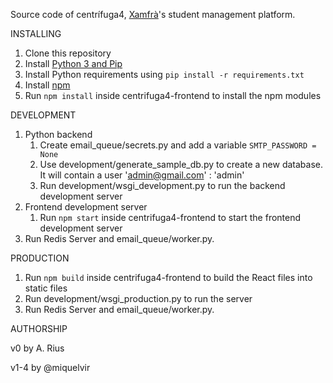 Source code of centrífuga4, [Xamfrà](https://xamfra.net)'s student management platform.

INSTALLING
1. Clone this repository
2. Install [Python 3 and Pip](https://www.python.org/downloads/)
3. Install Python requirements using `pip install -r requirements.txt`
4. Install [npm](https://www.npmjs.com/get-npm)
5. Run `npm install` inside centrifuga4-frontend to install the npm modules

DEVELOPMENT
1. Python backend
    1. Create email_queue/secrets.py and add a variable `SMTP_PASSWORD = None`
    2. Use development/generate_sample_db.py to create a new database. It will contain a user 'admin@gmail.com' : 'admin'
    3. Run development/wsgi_development.py to run the backend development server
2. Frontend development server
    1. Run `npm start` inside centrifuga4-frontend to start the frontend development server
3. Run Redis Server and email_queue/worker.py.

PRODUCTION
1. Run `npm build` inside centrifuga4-frontend to build the React files into static files
2. Run development/wsgi_production.py to run the server
3. Run Redis Server and email_queue/worker.py.

AUTHORSHIP

v0 by A. Rius

v1-4 by @miquelvir
